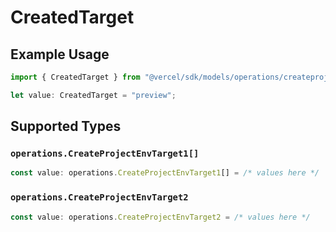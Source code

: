 # CreatedTarget

## Example Usage

```typescript
import { CreatedTarget } from "@vercel/sdk/models/operations/createprojectenv.js";

let value: CreatedTarget = "preview";
```

## Supported Types

### `operations.CreateProjectEnvTarget1[]`

```typescript
const value: operations.CreateProjectEnvTarget1[] = /* values here */
```

### `operations.CreateProjectEnvTarget2`

```typescript
const value: operations.CreateProjectEnvTarget2 = /* values here */
```


